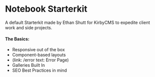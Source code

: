 # Notebook Starterkit

A default Starterkit made by Ethan Shutt for KirbyCMS to expedite client work and side projects.

#### The Basics:
- Responsive out of the box
- Component-based layouts
- (link: /error text: Error Page)
- Galleries Built In
- SEO Best Practices in mind
